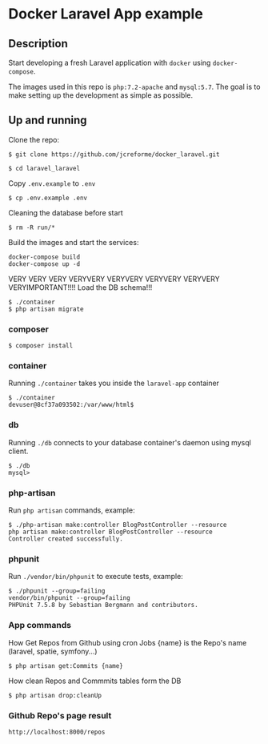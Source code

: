 # Docker Laravel App example

## Description
Start developing a fresh Laravel application with `docker` using `docker-compose`.

The images used in this repo is `php:7.2-apache` and `mysql:5.7`. The goal is to make setting up the development as simple as possible.

## Up and running
Clone the repo:
```
$ git clone https://github.com/jcreforme/docker_laravel.git

$ cd laravel_laravel
```
Copy `.env.example` to `.env`
```
$ cp .env.example .env 
```

Cleaning the database before start
```
$ rm -R run/*
```


Build the images and start the services:
```
docker-compose build
docker-compose up -d
```
VERY VERY VERY VERYVERY VERYVERY VERYVERY VERYVERY VERYIMPORTANT!!!! 
Load the DB schema!!!
```
$ ./container
$ php artisan migrate
```

### composer
```
$ composer install
```

### container
Running `./container` takes you inside the `laravel-app` container
```
$ ./container
devuser@8cf37a093502:/var/www/html$
```
### db
Running `./db` connects to your database container's daemon using mysql client.
```
$ ./db
mysql>
```


### php-artisan
Run `php artisan` commands, example:
```
$ ./php-artisan make:controller BlogPostController --resource
php artisan make:controller BlogPostController --resource
Controller created successfully.
```

### phpunit
Run `./vendor/bin/phpunit` to execute tests, example:
```
$ ./phpunit --group=failing
vendor/bin/phpunit --group=failing
PHPUnit 7.5.8 by Sebastian Bergmann and contributors.
```

### App commands
How Get Repos from Github using cron Jobs {name} is the Repo's name (laravel, spatie, symfony...)
```
$ php artisan get:Commits {name}
```

How clean Repos and Commmits tables form the DB
```
$ php artisan drop:cleanUp
```

### Github Repo's page result
```
http://localhost:8000/repos
```

